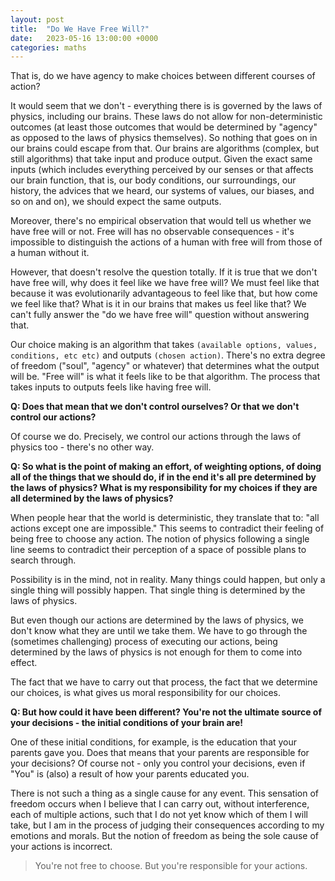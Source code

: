 ```yaml
---
layout: post
title:  "Do We Have Free Will?"
date:   2023-05-16 13:00:00 +0000
categories: maths
---
```


That is, do we have agency to make choices between different courses of action?

It would seem that we don't - everything there is is governed by the laws of physics, including our brains. 
These laws do not allow for non-deterministic outcomes (at least those outcomes that would be determined by "agency" as opposed to the laws of physics themselves). 
So nothing that goes on in our brains could escape from that. 
Our brains are algorithms (complex, but still algorithms) that take input and produce output. 
Given the exact same inputs (which includes everything perceived by our senses or that affects our brain function, that is, our body conditions, 
our surroundings, our history, the advices that we heard, our systems of values, our biases, and so on and on), we should expect the same outputs.

Moreover, there's no empirical observation that would tell us whether we have free will or not. 
Free will has no observable consequences - it's impossible to distinguish the actions of a human with free will from those of a human without it.

However, that doesn't resolve the question totally. If it is true that we don't have free will, why does it feel like we have free will? 
We must feel like that because it was evolutionarily advantageous to feel like that, but how come we feel like that? 
What is it in our brains that makes us feel like that? We can't fully answer the "do we have free will" question without answering that.

Our choice making is an algorithm that takes `(available options, values, conditions, etc etc)` and outputs `(chosen action)`. 
There's no extra degree of freedom ("soul", "agency" or whatever) that determines what the output will be. 
"Free will" is what it feels like to be that algorithm. The process that takes inputs to outputs feels like having free will.

**Q: Does that mean that we don't control ourselves? Or that we don't control our actions?**

Of course we do. Precisely, we control our actions through the laws of physics too - there's no other way.

**Q: So what is the point of making an effort, of weighting options, of doing all of the things that we should do, if in the end it's all pre determined by the laws of physics? What is my responsibility for my choices if they are all determined by the laws of physics?**

When people hear that the world is deterministic, they translate that to: "all actions except one are impossible." 
This seems to contradict their feeling of being free to choose any action. 
The notion of physics following a single line seems to contradict their perception of a space of possible plans to search through.

Possibility is in the mind, not in reality. Many things could happen, but only a single thing will possibly happen. 
That single thing is determined by the laws of physics.

But even though our actions are determined by the laws of physics, we don't know what they are until we take them. 
We have to go through the (sometimes challenging) process of executing our actions, being determined by the laws of physics is not enough for them to come into effect. 

The fact that we have to carry out that process, the fact that we determine our choices, is what gives us moral responsibility for our choices.

**Q: But how could it have been different? You're not the ultimate source of your decisions - the initial conditions of your brain are!**

One of these initial conditions, for example, is the education that your parents gave you. 
Does that means that your parents are responsible for your decisions? Of course not - 
only you control your decisions, even if "You" is (also) a result of how your parents educated you.

There is not such a thing as a single cause for any event. 
This sensation of freedom occurs when I believe that I can carry out, without interference, each of multiple actions, 
such that I do not yet know which of them I will take, but I am in the process of judging their consequences according to my emotions and morals. 
But the notion of freedom as being the sole cause of your actions is incorrect.

> You're not free to choose. But you're responsible for your actions.
